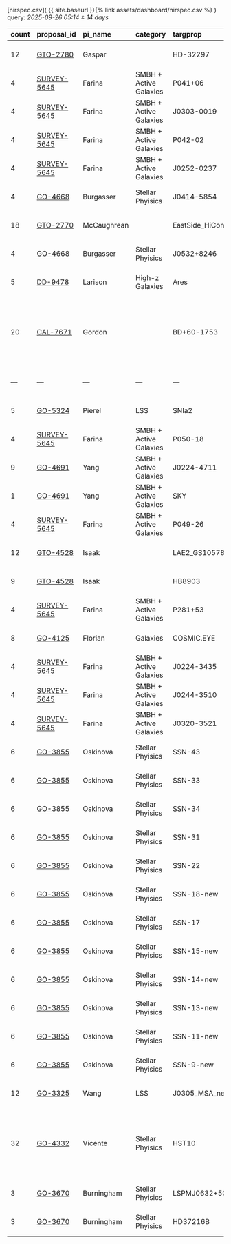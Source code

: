 
[nirspec.csv]( {{ site.baseurl }}{% link assets/dashboard/nirspec.csv %} ) query: *2025-09-26 05:14 ± 14 days*

| count   | proposal_id                                                                 | pi_name     | category               | targprop              | coords                                                                                              | exp_type   | bandpass                                            | observed         | release              |
|:--------|:----------------------------------------------------------------------------|:------------|:-----------------------|:----------------------|:----------------------------------------------------------------------------------------------------|:-----------|:----------------------------------------------------|:-----------------|:---------------------|
| 12      | [GTO-2780](https://www.stsci.edu/jwst-program-info/visits/?program=2780)    | Gaspar      |                        | HD-32297              | [j050228p0728](https://www.legacysurvey.org/viewer?ra=75.61436&dec=7.46086&layer=ls-dr10&zoom=13)   | FS         | G395H-F290LP                                        | 2024-09-12 02:29 | 2025-09-12 20:28     |
| 4       | [SURVEY-5645](https://www.stsci.edu/jwst-program-info/visits/?program=5645) | Farina      | SMBH + Active Galaxies | P041+06               | [j024552p0639](https://www.legacysurvey.org/viewer?ra=41.46187&dec=6.65255&layer=ls-dr10&zoom=13)   | IFU        | G395H-F290LP                                        | 2024-09-11 20:16 | 2025-09-12 21:46     |
| 4       | [SURVEY-5645](https://www.stsci.edu/jwst-program-info/visits/?program=5645) | Farina      | SMBH + Active Galaxies | J0303-0019            | [j030332m0019](https://www.legacysurvey.org/viewer?ra=45.88083&dec=-0.32025&layer=ls-dr10&zoom=13)  | IFU        | G395H-F290LP                                        | 2024-09-11 16:35 | 2025-09-12 22:25     |
| 4       | [SURVEY-5645](https://www.stsci.edu/jwst-program-info/visits/?program=5645) | Farina      | SMBH + Active Galaxies | P042-02               | [j025040m0255](https://www.legacysurvey.org/viewer?ra=42.66909&dec=-2.91745&layer=ls-dr10&zoom=13)  | IFU        | G395H-F290LP                                        | 2024-09-11 14:53 | 2025-09-12 22:58     |
| 4       | [SURVEY-5645](https://www.stsci.edu/jwst-program-info/visits/?program=5645) | Farina      | SMBH + Active Galaxies | J0252-0237            | [j025228m0237](https://www.legacysurvey.org/viewer?ra=43.11117&dec=-2.62242&layer=ls-dr10&zoom=13)  | IFU        | G395H-F290LP                                        | 2024-09-11 15:38 | 2025-09-12 23:14     |
| 4       | [GO-4668](https://www.stsci.edu/jwst-program-info/visits/?program=4668)     | Burgasser   | Stellar Phyisics       | J0414-5854            | [j041452m5855](https://www.legacysurvey.org/viewer?ra=63.71706&dec=-58.91339&layer=ls-dr10&zoom=13) | FS         | PRISM-CLEAR                                         | 2024-09-14 06:28 | 2025-09-14 08:20     |
| 18      | [GTO-2770](https://www.stsci.edu/jwst-program-info/visits/?program=2770)    | McCaughrean |                        | EastSide_HiConRefs    | [j053516m0523](https://www.legacysurvey.org/viewer?ra=83.80969&dec=-5.38654&layer=ls-dr10&zoom=13)  | MSA        | PRISM-CLEAR                                         | 2024-09-14 22:28 | 2025-09-15 06:17     |
| 4       | [GO-4668](https://www.stsci.edu/jwst-program-info/visits/?program=4668)     | Burgasser   | Stellar Phyisics       | J0532+8246            | [j053320p8246](https://www.legacysurvey.org/viewer?ra=83.33819&dec=82.76779&layer=ls-dr10&zoom=13)  | FS         | G395H-F290LP                                        | 2024-09-23 11:58 | 2025-09-24 21:08     |
| 5       | [DD-9478](https://www.stsci.edu/jwst-program-info/visits/?program=9478)     | Larison     | High-z Galaxies        | Ares                  | [j030852p2646](https://www.legacysurvey.org/viewer?ra=47.22257&dec=26.76629&layer=ls-dr10&zoom=13)  | FS         | PRISM-CLEAR                                         | 2025-09-23 05:45 | 2025-09-25 08:25     |
| 20      | [CAL-7671](https://www.stsci.edu/jwst-program-info/visits/?program=7671)    | Gordon      |                        | BD+60-1753            | [j172452p6026](https://www.legacysurvey.org/viewer?ra=261.21789&dec=60.43079&layer=ls-dr10&zoom=13) | FS         | G140H-F100LP G140M-F070LP G235H-F170LP G395H-F290LP | 2025-09-24 05:57 | 2025-09-25 20:11     |
| —       | —                                                                           | —           | —                      | —                     | —                                                                                                   | —          | —                                                   | **Query**        | **2025-09-26 05:14** |
| 5       | [GO-5324](https://www.stsci.edu/jwst-program-info/visits/?program=5324)     | Pierel      | LSS                    | SNIa2                 | [j123652p6210](https://www.legacysurvey.org/viewer?ra=189.20883&dec=62.17324&layer=ls-dr10&zoom=13) | FS         | PRISM-CLEAR                                         | 2025-03-25 11:38 | 2025-09-26 05:58     |
| 4       | [SURVEY-5645](https://www.stsci.edu/jwst-program-info/visits/?program=5645) | Farina      | SMBH + Active Galaxies | P050-18               | [j032216m1841](https://www.legacysurvey.org/viewer?ra=50.56061&dec=-18.68819&layer=ls-dr10&zoom=13) | IFU        | G395H-F290LP                                        | 2024-09-30 17:17 | 2025-09-30 21:41     |
| 9       | [GO-4691](https://www.stsci.edu/jwst-program-info/visits/?program=4691)     | Yang        | SMBH + Active Galaxies | J0224-4711            | [j022428m4711](https://www.legacysurvey.org/viewer?ra=36.11062&dec=-47.19150&layer=ls-dr10&zoom=13) | IFU        | G395H-F290LP                                        | 2024-10-01 04:30 | 2025-10-01 18:29     |
| 1       | [GO-4691](https://www.stsci.edu/jwst-program-info/visits/?program=4691)     | Yang        | SMBH + Active Galaxies | SKY                   | [j022424m4711](https://www.legacysurvey.org/viewer?ra=36.10696&dec=-47.19078&layer=ls-dr10&zoom=13) | IFU        | G395H-F290LP                                        | 2024-10-01 08:31 | 2025-10-01 18:32     |
| 4       | [SURVEY-5645](https://www.stsci.edu/jwst-program-info/visits/?program=5645) | Farina      | SMBH + Active Galaxies | P049-26               | [j031712m2633](https://www.legacysurvey.org/viewer?ra=49.29343&dec=-26.55436&layer=ls-dr10&zoom=13) | IFU        | G395H-F290LP                                        | 2024-10-02 05:14 | 2025-10-02 13:02     |
| 12      | [GTO-4528](https://www.stsci.edu/jwst-program-info/visits/?program=4528)    | Isaak       |                        | LAE2_GS10578          | [j033240m2749](https://www.legacysurvey.org/viewer?ra=53.16487&dec=-27.81492&layer=ls-dr10&zoom=13) | IFU        | G235H-F170LP                                        | 2024-10-02 12:31 | 2025-10-02 15:53     |
| 9       | [GTO-4528](https://www.stsci.edu/jwst-program-info/visits/?program=4528)    | Isaak       |                        | HB8903                | [j033108m3824](https://www.legacysurvey.org/viewer?ra=52.77656&dec=-38.40124&layer=ls-dr10&zoom=13) | IFU        | G235H-F170LP                                        | 2024-10-02 15:39 | 2025-10-02 21:41     |
| 4       | [SURVEY-5645](https://www.stsci.edu/jwst-program-info/visits/?program=5645) | Farina      | SMBH + Active Galaxies | P281+53               | [j184520p5346](https://www.legacysurvey.org/viewer?ra=281.33615&dec=53.76312&layer=ls-dr10&zoom=13) | IFU        | G395H-F290LP                                        | 2024-10-03 07:54 | 2025-10-03 09:58     |
| 8       | [GO-4125](https://www.stsci.edu/jwst-program-info/visits/?program=4125)     | Florian     | Galaxies               | COSMIC.EYE            | [j213512m0102](https://www.legacysurvey.org/viewer?ra=323.80285&dec=-1.02867&layer=ls-dr10&zoom=13) | IFU        | PRISM-CLEAR                                         | 2024-10-03 16:59 | 2025-10-03 22:18     |
| 4       | [SURVEY-5645](https://www.stsci.edu/jwst-program-info/visits/?program=5645) | Farina      | SMBH + Active Galaxies | J0224-3435            | [j022456m3435](https://www.legacysurvey.org/viewer?ra=36.23647&dec=-34.58972&layer=ls-dr10&zoom=13) | IFU        | G395H-F290LP                                        | 2024-10-06 14:08 | 2025-10-06 22:43     |
| 4       | [SURVEY-5645](https://www.stsci.edu/jwst-program-info/visits/?program=5645) | Farina      | SMBH + Active Galaxies | J0244-3510            | [j024428m3511](https://www.legacysurvey.org/viewer?ra=41.10944&dec=-35.17588&layer=ls-dr10&zoom=13) | IFU        | G395H-F290LP                                        | 2024-10-06 15:44 | 2025-10-06 22:46     |
| 4       | [SURVEY-5645](https://www.stsci.edu/jwst-program-info/visits/?program=5645) | Farina      | SMBH + Active Galaxies | J0320-3521            | [j032020m3521](https://www.legacysurvey.org/viewer?ra=50.08933&dec=-35.35114&layer=ls-dr10&zoom=13) | IFU        | G395H-F290LP                                        | 2024-10-06 16:33 | 2025-10-06 22:52     |
| 6       | [GO-3855](https://www.stsci.edu/jwst-program-info/visits/?program=3855)     | Oskinova    | Stellar Phyisics       | SSN-43                | [j005908m7211](https://www.legacysurvey.org/viewer?ra=14.77639&dec=-72.17568&layer=ls-dr10&zoom=13) | FS         | G395H-F290LP                                        | 2024-10-06 13:02 | 2025-10-07 17:44     |
| 6       | [GO-3855](https://www.stsci.edu/jwst-program-info/visits/?program=3855)     | Oskinova    | Stellar Phyisics       | SSN-33                | [j005904m7211](https://www.legacysurvey.org/viewer?ra=14.77461&dec=-72.18067&layer=ls-dr10&zoom=13) | FS         | G395H-F290LP                                        | 2024-10-06 12:28 | 2025-10-07 17:46     |
| 6       | [GO-3855](https://www.stsci.edu/jwst-program-info/visits/?program=3855)     | Oskinova    | Stellar Phyisics       | SSN-34                | [j005900m7211](https://www.legacysurvey.org/viewer?ra=14.75792&dec=-72.17871&layer=ls-dr10&zoom=13) | FS         | G395H-F290LP                                        | 2024-10-06 11:54 | 2025-10-07 17:48     |
| 6       | [GO-3855](https://www.stsci.edu/jwst-program-info/visits/?program=3855)     | Oskinova    | Stellar Phyisics       | SSN-31                | [j005904m7211](https://www.legacysurvey.org/viewer?ra=14.76658&dec=-72.18088&layer=ls-dr10&zoom=13) | FS         | G395H-F290LP                                        | 2024-10-06 11:22 | 2025-10-07 17:50     |
| 6       | [GO-3855](https://www.stsci.edu/jwst-program-info/visits/?program=3855)     | Oskinova    | Stellar Phyisics       | SSN-22                | [j005908m7211](https://www.legacysurvey.org/viewer?ra=14.77588&dec=-72.17600&layer=ls-dr10&zoom=13) | FS         | G395H-F290LP                                        | 2024-10-06 10:47 | 2025-10-07 17:52     |
| 6       | [GO-3855](https://www.stsci.edu/jwst-program-info/visits/?program=3855)     | Oskinova    | Stellar Phyisics       | SSN-18-new            | [j005908m7211](https://www.legacysurvey.org/viewer?ra=14.77814&dec=-72.17813&layer=ls-dr10&zoom=13) | FS         | G395H-F290LP                                        | 2024-10-06 10:08 | 2025-10-07 17:54     |
| 6       | [GO-3855](https://www.stsci.edu/jwst-program-info/visits/?program=3855)     | Oskinova    | Stellar Phyisics       | SSN-17                | [j005904m7211](https://www.legacysurvey.org/viewer?ra=14.76218&dec=-72.17637&layer=ls-dr10&zoom=13) | FS         | G395H-F290LP                                        | 2024-10-06 09:34 | 2025-10-07 17:57     |
| 6       | [GO-3855](https://www.stsci.edu/jwst-program-info/visits/?program=3855)     | Oskinova    | Stellar Phyisics       | SSN-15-new            | [j005900m7211](https://www.legacysurvey.org/viewer?ra=14.75758&dec=-72.17535&layer=ls-dr10&zoom=13) | FS         | G395H-F290LP                                        | 2024-10-06 09:06 | 2025-10-07 17:59     |
| 6       | [GO-3855](https://www.stsci.edu/jwst-program-info/visits/?program=3855)     | Oskinova    | Stellar Phyisics       | SSN-14-new            | [j005904m7211](https://www.legacysurvey.org/viewer?ra=14.77494&dec=-72.17607&layer=ls-dr10&zoom=13) | FS         | G395H-F290LP                                        | 2024-10-06 08:32 | 2025-10-07 18:01     |
| 6       | [GO-3855](https://www.stsci.edu/jwst-program-info/visits/?program=3855)     | Oskinova    | Stellar Phyisics       | SSN-13-new            | [j005856m7211](https://www.legacysurvey.org/viewer?ra=14.73915&dec=-72.17601&layer=ls-dr10&zoom=13) | FS         | G395H-F290LP                                        | 2024-10-06 07:56 | 2025-10-07 18:02     |
| 6       | [GO-3855](https://www.stsci.edu/jwst-program-info/visits/?program=3855)     | Oskinova    | Stellar Phyisics       | SSN-11-new            | [j005900m7211](https://www.legacysurvey.org/viewer?ra=14.75023&dec=-72.17721&layer=ls-dr10&zoom=13) | FS         | G395H-F290LP                                        | 2024-10-06 07:23 | 2025-10-07 18:05     |
| 6       | [GO-3855](https://www.stsci.edu/jwst-program-info/visits/?program=3855)     | Oskinova    | Stellar Phyisics       | SSN-9-new             | [j005900m7210](https://www.legacysurvey.org/viewer?ra=14.75316&dec=-72.17449&layer=ls-dr10&zoom=13) | FS         | G395H-F290LP                                        | 2024-10-06 06:46 | 2025-10-07 18:08     |
| 12      | [GO-3325](https://www.stsci.edu/jwst-program-info/visits/?program=3325)     | Wang        | LSS                    | J0305_MSA_new20240906 | [j030516m3150](https://www.legacysurvey.org/viewer?ra=46.32419&dec=-31.82601&layer=ls-dr10&zoom=13) | MSA        | PRISM-CLEAR                                         | 2024-10-07 09:34 | 2025-10-07 22:26     |
| 32      | [GO-4332](https://www.stsci.edu/jwst-program-info/visits/?program=4332)     | Vicente     | Stellar Phyisics       | HST10                 | [j053520m0524](https://www.legacysurvey.org/viewer?ra=83.82598&dec=-5.40381&layer=ls-dr10&zoom=13)  | IFU        | G140H-F070LP G140H-F100LP G235H-F170LP G395H-F290LP | 2024-10-08 03:07 | 2025-10-08 10:50     |
| 3       | [GO-3670](https://www.stsci.edu/jwst-program-info/visits/?program=3670)     | Burningham  | Stellar Phyisics       | LSPMJ0632+5053B       | [j063248p5054](https://www.legacysurvey.org/viewer?ra=98.20265&dec=50.89204&layer=ls-dr10&zoom=13)  | FS         | PRISM-CLEAR                                         | 2024-10-09 17:28 | 2025-10-09 20:19     |
| 3       | [GO-3670](https://www.stsci.edu/jwst-program-info/visits/?program=3670)     | Burningham  | Stellar Phyisics       | HD37216B              | [j053948p5254](https://www.legacysurvey.org/viewer?ra=84.95624&dec=52.89890&layer=ls-dr10&zoom=13)  | FS         | PRISM-CLEAR                                         | 2024-10-09 18:29 | 2025-10-09 23:13     |